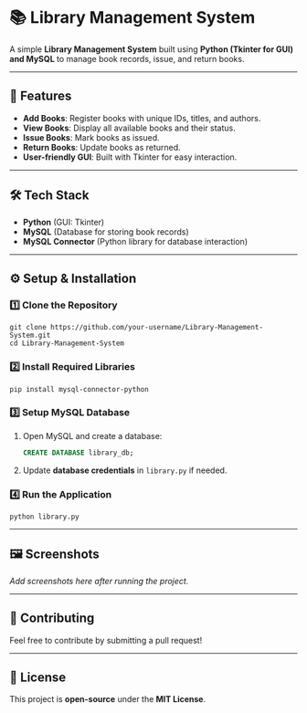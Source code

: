 # 📚 Library Management System

A simple **Library Management System** built using **Python (Tkinter for GUI) and MySQL** to manage book records, issue, and return books.

---

## 🚀 Features
- **Add Books**: Register books with unique IDs, titles, and authors.
- **View Books**: Display all available books and their status.
- **Issue Books**: Mark books as issued.
- **Return Books**: Update books as returned.
- **User-friendly GUI**: Built with Tkinter for easy interaction.

---

## 🛠 Tech Stack
- **Python** (GUI: Tkinter)
- **MySQL** (Database for storing book records)
- **MySQL Connector** (Python library for database interaction)

---

## ⚙️ Setup & Installation
### 1️⃣ Clone the Repository
```
git clone https://github.com/your-username/Library-Management-System.git
cd Library-Management-System
```

### 2️⃣ Install Required Libraries
```
pip install mysql-connector-python
```

### 3️⃣ Setup MySQL Database
1. Open MySQL and create a database:
   ```sql
   CREATE DATABASE library_db;
   ```
2. Update **database credentials** in `library.py` if needed.

### 4️⃣ Run the Application
```
python library.py
```

---

## 🖼️ Screenshots
_Add screenshots here after running the project._

---

## 🤝 Contributing
Feel free to contribute by submitting a pull request!

---

## 📜 License
This project is **open-source** under the **MIT License**.
